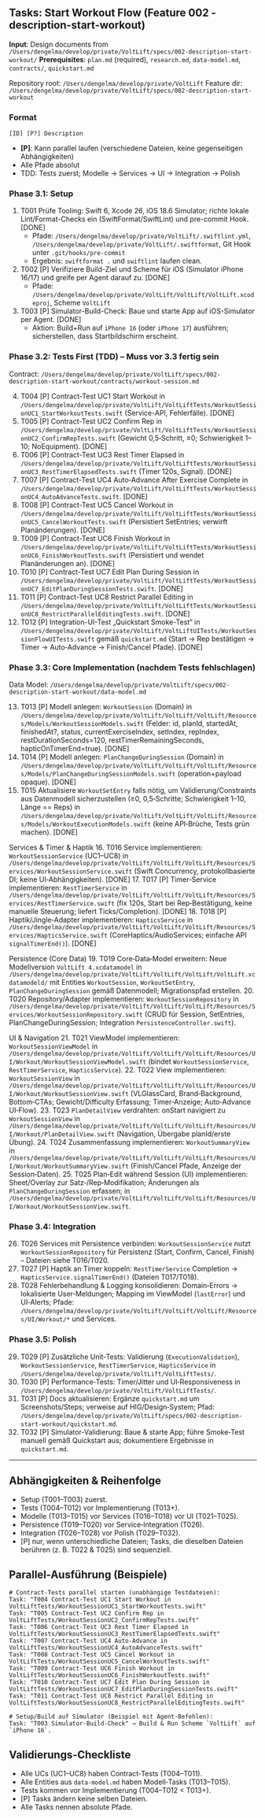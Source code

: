 ## Tasks: Start Workout Flow (Feature 002 - description-start-workout)

**Input**: Design documents from `/Users/dengelma/develop/private/VoltLift/specs/002-description-start-workout/`
**Prerequisites**: `plan.md` (required), `research.md`, `data-model.md`, `contracts/`, `quickstart.md`

Repository root: `/Users/dengelma/develop/private/VoltLift`
Feature dir: `/Users/dengelma/develop/private/VoltLift/specs/002-description-start-workout`

### Format
`[ID] [P?] Description`
- **[P]**: Kann parallel laufen (verschiedene Dateien, keine gegenseitigen Abhängigkeiten)
- Alle Pfade absolut
- TDD: Tests zuerst; Modelle → Services → UI → Integration → Polish

### Phase 3.1: Setup
1. T001 Prüfe Tooling: Swift 6, Xcode 26, iOS 18.6 Simulator; richte lokale Lint/Format-Checks ein (SwiftFormat/SwiftLint) und pre-commit Hook. [DONE]
   - Pfade: `/Users/dengelma/develop/private/VoltLift/.swiftlint.yml`, `/Users/dengelma/develop/private/VoltLift/.swiftformat`, Git Hook unter `.git/hooks/pre-commit`
   - Ergebnis: `swiftformat .` und `swiftlint` laufen clean.
2. T002 [P] Verifiziere Build-Ziel und Scheme für iOS (Simulator iPhone 16/17) und greife per Agent darauf zu. [DONE]
   - Pfade: `/Users/dengelma/develop/private/VoltLift/VoltLift/VoltLift.xcodeproj`, Scheme `VoltLift`
3. T003 [P] Simulator-Build-Check: Baue und starte App auf iOS-Simulator per Agent. [DONE]
   - Aktion: Build+Run auf `iPhone 16` (oder `iPhone 17`) ausführen; sicherstellen, dass Startbildschirm erscheint.

### Phase 3.2: Tests First (TDD) – Muss vor 3.3 fertig sein
Contract: `/Users/dengelma/develop/private/VoltLift/specs/002-description-start-workout/contracts/workout-session.md`

4. T004 [P] Contract-Test UC1 Start Workout in `/Users/dengelma/develop/private/VoltLift/VoltLiftTests/WorkoutSessionUC1_StartWorkoutTests.swift` (Service-API, Fehlerfälle). [DONE]
5. T005 [P] Contract-Test UC2 Confirm Rep in `/Users/dengelma/develop/private/VoltLift/VoltLiftTests/WorkoutSessionUC2_ConfirmRepTests.swift` (Gewicht 0,5‑Schritt, ≥0; Schwierigkeit 1–10; NoEquipment). [DONE]
6. T006 [P] Contract-Test UC3 Rest Timer Elapsed in `/Users/dengelma/develop/private/VoltLift/VoltLiftTests/WorkoutSessionUC3_RestTimerElapsedTests.swift` (Timer 120s, Signal). [DONE]
7. T007 [P] Contract-Test UC4 Auto‑Advance After Exercise Complete in `/Users/dengelma/develop/private/VoltLift/VoltLiftTests/WorkoutSessionUC4_AutoAdvanceTests.swift`. [DONE]
8. T008 [P] Contract-Test UC5 Cancel Workout in `/Users/dengelma/develop/private/VoltLift/VoltLiftTests/WorkoutSessionUC5_CancelWorkoutTests.swift` (Persistiert SetEntries; verwirft Planänderungen). [DONE]
9. T009 [P] Contract-Test UC6 Finish Workout in `/Users/dengelma/develop/private/VoltLift/VoltLiftTests/WorkoutSessionUC6_FinishWorkoutTests.swift` (Persistiert und wendet Planänderungen an). [DONE]
10. T010 [P] Contract-Test UC7 Edit Plan During Session in `/Users/dengelma/develop/private/VoltLift/VoltLiftTests/WorkoutSessionUC7_EditPlanDuringSessionTests.swift`. [DONE]
11. T011 [P] Contract-Test UC8 Restrict Parallel Editing in `/Users/dengelma/develop/private/VoltLift/VoltLiftTests/WorkoutSessionUC8_RestrictParallelEditingTests.swift`. [DONE]
12. T012 [P] Integration-UI-Test „Quickstart Smoke-Test“ in `/Users/dengelma/develop/private/VoltLift/VoltLiftUITests/WorkoutSessionFlowUITests.swift` gemäß `quickstart.md` (Start → Rep bestätigen → Timer → Auto‑Advance → Finish/Cancel Pfade). [DONE]

### Phase 3.3: Core Implementation (nachdem Tests fehlschlagen)
Data Model: `/Users/dengelma/develop/private/VoltLift/specs/002-description-start-workout/data-model.md`

13. T013 [P] Modell anlegen: `WorkoutSession` (Domain) in `/Users/dengelma/develop/private/VoltLift/VoltLift/VoltLift/Resources/Models/WorkoutSessionModels.swift` (Felder: id, planId, startedAt, finishedAt?, status, currentExerciseIndex, setIndex, repIndex, restDurationSeconds=120, restTimerRemainingSeconds, hapticOnTimerEnd=true). [DONE]
14. T014 [P] Modell anlegen: `PlanChangeDuringSession` (Domain) in `/Users/dengelma/develop/private/VoltLift/VoltLift/VoltLift/Resources/Models/PlanChangeDuringSessionModels.swift` (operation+payload opaque). [DONE]
15. T015 Aktualisiere `WorkoutSetEntry` falls nötig, um Validierung/Constraints aus Datenmodell sicherzustellen (≥0, 0,5‑Schritte; Schwierigkeit 1–10, Länge == Reps) in `/Users/dengelma/develop/private/VoltLift/VoltLift/VoltLift/Resources/Models/WorkoutExecutionModels.swift` (keine API‑Brüche, Tests grün machen). [DONE]

Services & Timer & Haptik
16. T016 Service implementieren: `WorkoutSessionService` (UC1–UC8) in `/Users/dengelma/develop/private/VoltLift/VoltLift/VoltLift/Resources/Services/WorkoutSessionService.swift` (Swift Concurrency, protokollbasierte DI; keine UI‑Abhängigkeiten). [DONE]
17. T017 [P] Timer‑Service implementieren: `RestTimerService` in `/Users/dengelma/develop/private/VoltLift/VoltLift/VoltLift/Resources/Services/RestTimerService.swift` (fix 120s, Start bei Rep‑Bestätigung, keine manuelle Steuerung; liefert Ticks/Completion). [DONE]
18. T018 [P] Haptik/Jingle‑Adapter implementieren: `HapticsService` in `/Users/dengelma/develop/private/VoltLift/VoltLift/VoltLift/Resources/Services/HapticsService.swift` (CoreHaptics/AudioServices; einfache API `signalTimerEnd()`). [DONE]

Persistence (Core Data)
19. T019 Core‑Data‑Model erweitern: Neue Modellversion `VoltLift 4.xcdatamodel` in `/Users/dengelma/develop/private/VoltLift/VoltLift/VoltLift/VoltLift.xcdatamodeld/` mit Entities `WorkoutSession`, `WorkoutSetEntry`, `PlanChangeDuringSession` gemäß Datenmodell; Migrationspfad erstellen.
20. T020 Repository/Adapter implementieren: `WorkoutSessionRepository` in `/Users/dengelma/develop/private/VoltLift/VoltLift/VoltLift/Resources/Services/WorkoutSessionRepository.swift` (CRUD für Session, SetEntries, PlanChangeDuringSession; Integration `PersistenceController.swift`).

UI & Navigation
21. T021 ViewModel implementieren: `WorkoutSessionViewModel` in `/Users/dengelma/develop/private/VoltLift/VoltLift/VoltLift/Resources/UI/Workout/WorkoutSessionViewModel.swift` (bindet `WorkoutSessionService`, `RestTimerService`, `HapticsService`).
22. T022 View implementieren: `WorkoutSessionView` in `/Users/dengelma/develop/private/VoltLift/VoltLift/VoltLift/Resources/UI/Workout/WorkoutSessionView.swift` (VLGlassCard, Brand‑Background, Bottom‑CTAs; Gewicht/Difficulty Erfassung; Timer‑Anzeige; Auto‑Advance UI‑Flow).
23. T023 `PlanDetailView` verdrahten: onStart navigiert zu `WorkoutSessionView` in `/Users/dengelma/develop/private/VoltLift/VoltLift/VoltLift/Resources/UI/Workout/PlanDetailView.swift` (Navigation, Übergabe planId/erste Übung).
24. T024 Zusammenfassung implementieren: `WorkoutSummaryView` in `/Users/dengelma/develop/private/VoltLift/VoltLift/VoltLift/Resources/UI/Workout/WorkoutSummaryView.swift` (Finish/Cancel Pfade, Anzeige der Session‑Daten).
25. T025 Plan‑Edit während Session (UI) implementieren: Sheet/Overlay zur Satz‑/Rep‑Modifikation; Änderungen als `PlanChangeDuringSession` erfassen; in `/Users/dengelma/develop/private/VoltLift/VoltLift/VoltLift/Resources/UI/Workout/WorkoutSessionView.swift`.

### Phase 3.4: Integration
26. T026 Services mit Persistence verbinden: `WorkoutSessionService` nutzt `WorkoutSessionRepository` für Persistenz (Start, Confirm, Cancel, Finish) – Dateien siehe T016/T020.
27. T027 [P] Haptik an Timer koppeln: `RestTimerService` Completion → `HapticsService.signalTimerEnd()` (Dateien T017/T018).
28. T028 Fehlerbehandlung & Logging konsolidieren: Domain‑Errors → lokalisierte User‑Meldungen; Mapping im ViewModel (`lastError`) und UI‑Alerts; Pfade: `/Users/dengelma/develop/private/VoltLift/VoltLift/VoltLift/Resources/UI/Workout/*` und Services.

### Phase 3.5: Polish
29. T029 [P] Zusätzliche Unit‑Tests: Validierung (`ExecutionValidation`), `WorkoutSessionService`, `RestTimerService`, `HapticsService` in `/Users/dengelma/develop/private/VoltLift/VoltLiftTests/`.
30. T030 [P] Performance‑Tests: Timer/Jitter und UI‑Responsiveness in `/Users/dengelma/develop/private/VoltLift/VoltLiftTests/`.
31. T031 [P] Docs aktualisieren: Ergänze `quickstart.md` um Screenshots/Steps; verweise auf HIG/Design‑System; Pfad: `/Users/dengelma/develop/private/VoltLift/specs/002-description-start-workout/quickstart.md`.
32. T032 [P] Simulator‑Validierung: Baue & starte App; führe Smoke‑Test manuell gemäß Quickstart aus; dokumentiere Ergebnisse in `quickstart.md`.

---

## Abhängigkeiten & Reihenfolge
- Setup (T001–T003) zuerst.
- Tests (T004–T012) vor Implementierung (T013+).
- Modelle (T013–T015) vor Services (T016–T018) vor UI (T021–T025).
- Persistence (T019–T020) vor Service‑Integration (T026).
- Integration (T026–T028) vor Polish (T029–T032).
- [P] nur, wenn unterschiedliche Dateien; Tasks, die dieselben Dateien berühren (z. B. T022 & T025) sind sequenziell.

## Parallel-Ausführung (Beispiele)
```
# Contract-Tests parallel starten (unabhängige Testdateien):
Task: "T004 Contract-Test UC1 Start Workout in VoltLiftTests/WorkoutSessionUC1_StartWorkoutTests.swift"
Task: "T005 Contract-Test UC2 Confirm Rep in VoltLiftTests/WorkoutSessionUC2_ConfirmRepTests.swift"
Task: "T006 Contract-Test UC3 Rest Timer Elapsed in VoltLiftTests/WorkoutSessionUC3_RestTimerElapsedTests.swift"
Task: "T007 Contract-Test UC4 Auto‑Advance in VoltLiftTests/WorkoutSessionUC4_AutoAdvanceTests.swift"
Task: "T008 Contract-Test UC5 Cancel Workout in VoltLiftTests/WorkoutSessionUC5_CancelWorkoutTests.swift"
Task: "T009 Contract-Test UC6 Finish Workout in VoltLiftTests/WorkoutSessionUC6_FinishWorkoutTests.swift"
Task: "T010 Contract-Test UC7 Edit Plan During Session in VoltLiftTests/WorkoutSessionUC7_EditPlanDuringSessionTests.swift"
Task: "T011 Contract-Test UC8 Restrict Parallel Editing in VoltLiftTests/WorkoutSessionUC8_RestrictParallelEditingTests.swift"

# Setup/Build auf Simulator (Beispiel mit Agent-Befehlen):
Task: "T003 Simulator-Build-Check" → Build & Run Scheme `VoltLift` auf `iPhone 16`.
```

## Validierungs-Checkliste
- Alle UCs (UC1–UC8) haben Contract‑Tests (T004–T011).
- Alle Entities aus `data-model.md` haben Modell‑Tasks (T013–T015).
- Tests kommen vor Implementierung (T004–T012 < T013+).
- [P] Tasks ändern keine selben Dateien.
- Alle Tasks nennen absolute Pfade.


